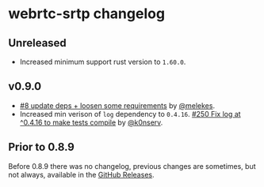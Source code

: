 # webrtc-srtp changelog

## Unreleased

* Increased minimum support rust version to `1.60.0`.


## v0.9.0

* [#8 update deps + loosen some requirements](https://github.com/webrtc-rs/srtp/pull/8) by [@melekes](https://github.com/melekes).
* Increased min verison of `log` dependency to `0.4.16`. [#250 Fix log at ^0.4.16 to make tests compile](https://github.com/webrtc-rs/webrtc/pull/250) by [@k0nserv](https://github.com/k0nserv).

## Prior to 0.8.9

Before 0.8.9 there was no changelog, previous changes are sometimes, but not always, available in the [GitHub Releases](https://github.com/webrtc-rs/srtp/releases).

